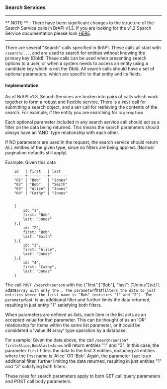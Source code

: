 
### Search Services

---
** NOTE ** : There have been significant changes to the structure of the Search Service calls in BrAPI v1.3. If you are looking for the v1.2 Search Service documentation please look <a href="https://github.com/plantbreeding/API/blob/V1.2/Specification/GeneralInfo/Search_Services.md">HERE</a>.

---

There are several "Search" calls specified in BrAPI. These calls all start with `/search/...`, and are used to search for entities without knowing the primary key (DbId). These calls can be used when presenting search options to a user, or when a system needs to access an entity using a candidate key which is not the DbId. All search calls should have a set of optional parameters, which are specific to that entity and its fields. 

#### Implementation

As of BrAPI v1.3, Search Services are broken into pairs of calls which work together to form a robust and flexible service. There is a `POST` call for submitting a search object, and a `GET` call for retrieving the contents of the search. For example, if the entity you are searching for is `germplasm` 

Each optional parameter included in any search service call should act as a filter on the data being returned. This means the search parameters should always have an 'AND' type relationship with each other. 

If NO parameters are used in the request, the search service should return ALL entities of the given type, since no filters are being applied. (Normal pagination defaults still apply)

Example: Given this data

```
    id   | first   | last
    -----+---------+--------
    "01" | "Bob"   | "Jones"
    "02" | "Bob"   | "Smith"
    "03" | "Alice" | "Jones"
    "04" | "Cathy" | "Jones"
```
```

    {
        id: "1",
        first: "Bob",
        last: "Jones"
    },{
        id: "2",
        first: "Bob",
        last: "Smith"
    },{
        id: "3",
        first: "Alice",
        last: "Jones"
    },{
        id: "4",
        first: "Cathy",
        last: "Jones"
    }
```

The call `POST /search/person` with the   {"first":["Bob"], "last": ["Jones"]}` will a `data` array with only the . The parameter `first` filters the data to just entities where the first name is "Bob" (entities "1" and "2"). The parameter `last` is an additional filter and further limits the data returned, resulting in just entity "1" satisfying both filters.

When parameters are defined as lists, each item in the list acts as an accepted value for that parameter. This can be thought of as an 'OR' relationship for items within the same list parameter, or it could be considered a 'value IN array' type operation by a database.

For example: Given the data above, the call `/search/person?first=Alice,Bob&last=Jones` will return entities "1" and "3". In this case, the parameter `first` filters the data to the first 3 entities, including all entities where the first name is 'Alice' OR 'Bob'. Again, the parameter `last` is an additional filter, further limiting the data returned, resulting in just  entities "1" and "3" satisfying both filters.

These rules for search parameters apply to both GET call query parameters and POST call body parameters.
